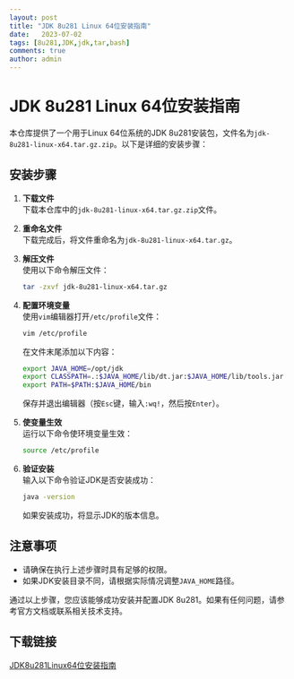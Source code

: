 ```yaml
---
layout: post
title: "JDK 8u281 Linux 64位安装指南"
date:   2023-07-02
tags: [8u281,JDK,jdk,tar,bash]
comments: true
author: admin
---
```

# JDK 8u281 Linux 64位安装指南

本仓库提供了一个用于Linux 64位系统的JDK 8u281安装包，文件名为`jdk-8u281-linux-x64.tar.gz.zip`。以下是详细的安装步骤：

## 安装步骤

1. **下载文件**  
   下载本仓库中的`jdk-8u281-linux-x64.tar.gz.zip`文件。

2. **重命名文件**  
   下载完成后，将文件重命名为`jdk-8u281-linux-x64.tar.gz`。

3. **解压文件**  
   使用以下命令解压文件：
   ```bash
   tar -zxvf jdk-8u281-linux-x64.tar.gz
   ```

4. **配置环境变量**  
   使用`vim`编辑器打开`/etc/profile`文件：
   ```bash
   vim /etc/profile
   ```
   在文件末尾添加以下内容：
   ```bash
   export JAVA_HOME=/opt/jdk
   export CLASSPATH=.:$JAVA_HOME/lib/dt.jar:$JAVA_HOME/lib/tools.jar
   export PATH=$PATH:$JAVA_HOME/bin
   ```
   保存并退出编辑器（按`Esc`键，输入`:wq!`，然后按`Enter`）。

5. **使变量生效**  
   运行以下命令使环境变量生效：
   ```bash
   source /etc/profile
   ```

6. **验证安装**  
   输入以下命令验证JDK是否安装成功：
   ```bash
   java -version
   ```
   如果安装成功，将显示JDK的版本信息。

## 注意事项
- 请确保在执行上述步骤时具有足够的权限。
- 如果JDK安装目录不同，请根据实际情况调整`JAVA_HOME`路径。

通过以上步骤，您应该能够成功安装并配置JDK 8u281。如果有任何问题，请参考官方文档或联系相关技术支持。

## 下载链接

[JDK8u281Linux64位安装指南](https://pan.quark.cn/s/3d5cfc43ffd7)